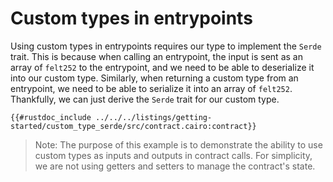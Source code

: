 # Custom types in entrypoints

Using custom types in entrypoints requires our type to implement the `Serde` trait. This is because when calling an entrypoint, the input is sent as an array of `felt252` to the entrypoint, and we need to be able to deserialize it into our custom type. Similarly, when returning a custom type from an entrypoint, we need to be able to serialize it into an array of `felt252`.
Thankfully, we can just derive the `Serde` trait for our custom type.

```cairo
{{#rustdoc_include ../../../listings/getting-started/custom_type_serde/src/contract.cairo:contract}}
```

> Note: The purpose of this example is to demonstrate the ability to use custom types as inputs and outputs in contract calls. For simplicity, we are not using getters and setters to manage the contract's state.
